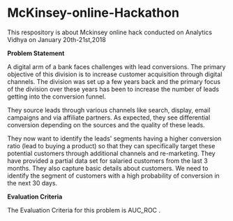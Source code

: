 # McKinsey-online-Hackathon
This respository is about Mckinsey online hack conducted on Analytics Vidhya on January 20th-21st,2018



**Problem Statement**



A digital arm of a bank faces challenges with lead conversions. The primary objective of this division is to increase customer acquisition through digital channels. The division was set up a few years back and the primary focus of the division over these years has been to increase the number of leads getting into the conversion funnel.

They source leads through various channels like search, display, email campaigns and via affiliate partners. As expected, they see differential conversion depending on the sources and the quality of these leads.

They now want to identify the leads' segments having a higher conversion ratio (lead to buying a product) so that they can specifically target these potential customers through additional channels and re-marketing. They have provided a partial data set for salaried customers from the last 3 months. They also capture basic details about customers. We need to identify the segment of customers with a high probability of conversion in the next 30 days.




**Evaluation Criteria**


The Evaluation Criteria for this problem is AUC_ROC .

